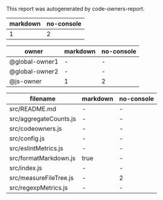 This report was autogenerated by code-owners-report.


| markdown | no-console |
| -------- | ---------- |
| 1        | 2          |

| owner          | markdown | no-console |
| -------------- | -------- | ---------- |
| @global-owner1 | -        | -          |
| @global-owner2 | -        | -          |
| @js-owner      | 1        | 2          |

| filename               | markdown | no-console |
| ---------------------- | -------- | ---------- |
| src/README.md          | -        | -          |
| src/aggregateCounts.js | -        | -          |
| src/codeowners.js      | -        | -          |
| src/config.js          | -        | -          |
| src/eslintMetrics.js   | -        | -          |
| src/formatMarkdown.js  | true     | -          |
| src/index.js           | -        | -          |
| src/measureFileTree.js | -        | 2          |
| src/regexpMetrics.js   | -        | -          |
